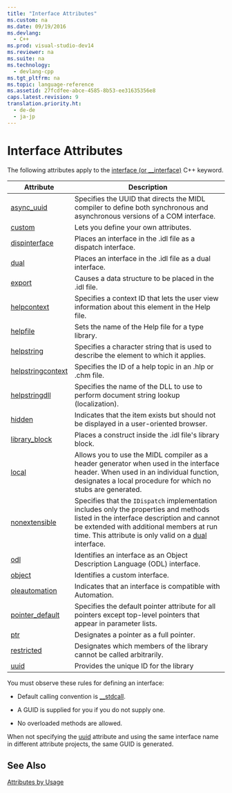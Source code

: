 ```yaml
---
title: "Interface Attributes"
ms.custom: na
ms.date: 09/19/2016
ms.devlang: 
  - C++
ms.prod: visual-studio-dev14
ms.reviewer: na
ms.suite: na
ms.technology: 
  - devlang-cpp
ms.tgt_pltfrm: na
ms.topic: language-reference
ms.assetid: 27fcdfee-abce-4585-8b53-ee31635356e8
caps.latest.revision: 9
translation.priority.ht: 
  - de-de
  - ja-jp
---
```

# Interface Attributes
The following attributes apply to the [interface (or __interface)](../vs140/__interface.md) C++ keyword.  
  
|Attribute|Description|  
|---------------|-----------------|  
|[async_uuid](../vs140/async_uuid.md)|Specifies the UUID that directs the MIDL compiler to define both synchronous and asynchronous versions of a COM interface.|  
|[custom](../vs140/custom--C---.md)|Lets you define your own attributes.|  
|[dispinterface](../vs140/dispinterface.md)|Places an interface in the .idl file as a dispatch interface.|  
|[dual](../vs140/dual.md)|Places an interface in the .idl file as a dual interface.|  
|[export](../vs140/export.md)|Causes a data structure to be placed in the .idl file.|  
|[helpcontext](../vs140/helpcontext.md)|Specifies a context ID that lets the user view information about this element in the Help file.|  
|[helpfile](../vs140/helpfile.md)|Sets the name of the Help file for a type library.|  
|[helpstring](../vs140/helpstring.md)|Specifies a character string that is used to describe the element to which it applies.|  
|[helpstringcontext](../vs140/helpstringcontext.md)|Specifies the ID of a help topic in an .hlp or .chm file.|  
|[helpstringdll](../vs140/helpstringdll.md)|Specifies the name of the DLL to use to perform document string lookup (localization).|  
|[hidden](../vs140/hidden.md)|Indicates that the item exists but should not be displayed in a user-oriented browser.|  
|[library_block](../vs140/library_block.md)|Places a construct inside the .idl file's library block.|  
|[local](../vs140/local--C---.md)|Allows you to use the MIDL compiler as a header generator when used in the interface header. When used in an individual function, designates a local procedure for which no stubs are generated.|  
|[nonextensible](../vs140/nonextensible.md)|Specifies that the `IDispatch` implementation includes only the properties and methods listed in the interface description and cannot be extended with additional members at run time. This attribute is only valid on a [dual](../vs140/dual.md) interface.|  
|[odl](../vs140/odl.md)|Identifies an interface as an Object Description Language (ODL) interface.|  
|[object](../vs140/object--C---.md)|Identifies a custom interface.|  
|[oleautomation](../vs140/oleautomation.md)|Indicates that an interface is compatible with Automation.|  
|[pointer_default](../vs140/pointer_default.md)|Specifies the default pointer attribute for all pointers except top-level pointers that appear in parameter lists.|  
|[ptr](../vs140/ptr.md)|Designates a pointer as a full pointer.|  
|[restricted](../vs140/restricted.md)|Designates which members of the library cannot be called arbitrarily.|  
|[uuid](../vs140/uuid--C---Attributes-.md)|Provides the unique ID for the library|  
  
 You must observe these rules for defining an interface:  
  
-   Default calling convention is [__stdcall](../vs140/__stdcall.md).  
  
-   A GUID is supplied for you if you do not supply one.  
  
-   No overloaded methods are allowed.  
  
 When not specifying the [uuid](../vs140/uuid--C---Attributes-.md) attribute and using the same interface name in different attribute projects, the same GUID is generated.  
  
## See Also  
 [Attributes by Usage](../vs140/Attributes-by-Usage.md)